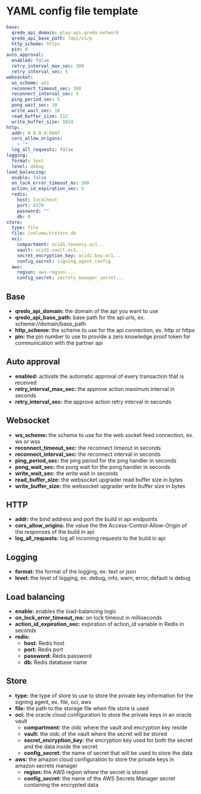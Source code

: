 # YAML config file template

```yaml
base:
  qredo_api_domain: play-api.qredo.network
  qredo_api_base_path: /api/v1/p
  http_scheme: https
  pin: 0
auto_approval:
  enabled: false
  retry_interval_max_sec: 300
  retry_interval_sec: 5
websocket:
  ws_scheme: wss
  reconnect_timeout_sec: 300
  reconnect_interval_sec: 5
  ping_period_sec: 5
  pong_wait_sec: 10
  write_wait_sec: 10
  read_buffer_size: 512
  write_buffer_size: 1024
http:
  addr: 0.0.0.0:8007
  cors_allow_origins:
    - '*'
  log_all_requests: false
logging:
  format: text
  level: debug
load_balancing:
  enable: false
  on_lock_error_timeout_ms: 300
  action_id_expiration_sec: 6
  redis:
    host: localhost
    port: 6379
    password: ""
    db: 0
store: 
  type: file 
  file: /volume/ccstore.db
  oci:
    compartment: ocid1.tenancy.oc1...
    vault: ocid1.vault.oc1...
    secret_encryption_key: ocid1.key.oc1...
    config_secret: signing_agent_config
  aws:
    region: aws-region-...
    config_secret: secrets_manager_secret...  
```

## Base

- **qredo_api_domain:** the domain of the api you want to use
- **qredo_api_base_path:** base path for the api urls, ex. scheme://domain/base_path
- **http_scheme:** the scheme to use for the api connection, ex. http or https
- **pin:** the pin number to use to provide a zero knowledge proof token for communication with the partner api

## Auto approval
- **enabled:** activate the automatic approval of every transaction that is received
- **retry_interval_max_sec:** the approve action maximum interval in seconds
- **retry_interval_sec:** the approve action retry interval in seconds

## Websocket
- **ws_scheme:** the scheme to use for the web socket feed connection, ex. ws or wss
- **reconnect_timeout_sec:** the reconnect timeout in seconds
- **reconnect_interval_sec:** the reconnect interval in seconds
- **ping_period_sec:** the ping period for the ping handler in seconds
- **pong_wait_sec:** the pong wait for the pong handler in seconds
- **write_wait_sec:** the write wait in seconds
- **read_buffer_size:** the websocket upgrader read buffer size in bytes
- **write_buffer_size:** the websocket upgrader write buffer size in bytes

## HTTP

- **addr:** the bind address and port the build in api endpoints
- **cors_allow_origins:** the value the the Access-Control-Allow-Origin of the responses of the build in api
- **log_all_requests:** log all incoming requests to the build in api

## Logging

- **format:** the format of the logging, ex. text or json
- **level:** the level of logging, ex. debug, info, warn, error, default is debug

## Load balancing

- **enable:** enables the load-balancing logic
- **on_lock_error_timeout_ms:** on lock timeout in milliseconds
- **action_id_expiration_sec:** expiration of action_id variable in Redis in seconds
- **redis:**
  - **host:** Redis host
  - **port:** Redis port
  - **password:** Redis password
  - **db:** Redis database name

## Store

- **type:** the type of store to use to store the private key information for the signing agent, ex. file, oci, aws
- **file:** the path to the storage file when file store is used
- **oci:** the oracle cloud configuration to store the private keys in an oracle vault
  - **compartment:** the oidc where the vault and encryption key reside
  - **vault:** the oidc of the vault where the secret will be stored
  - **secret_encryption_key:** the encryption key used for both the secret and the data inside the secret
  - **config_secret:** the name of secret that will be used to store the data
- **aws:** the amazon cloud configuration to store the private keys in amazon secrets manager
  - **region:** the AWS region where the secret is stored
  - **config_secret:** the name of the AWS Secrets Manager secret containing the encrypted data